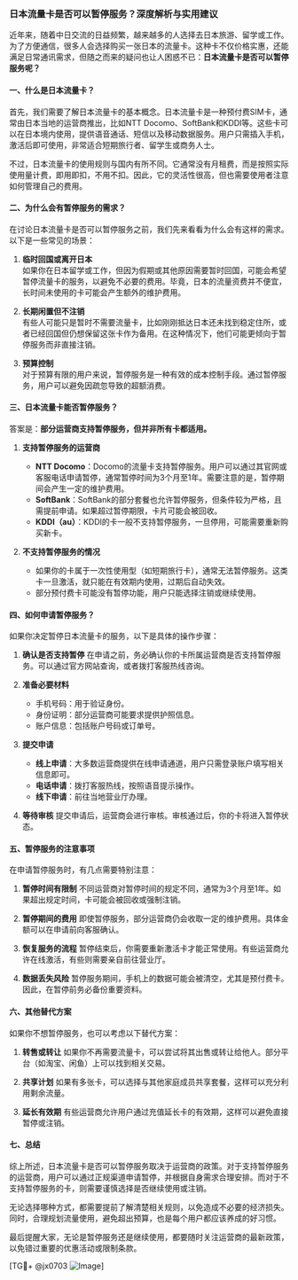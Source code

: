 ### 日本流量卡是否可以暂停服务？深度解析与实用建议

近年来，随着中日交流的日益频繁，越来越多的人选择去日本旅游、留学或工作。为了方便通信，很多人会选择购买一张日本的流量卡。这种卡不仅价格实惠，还能满足日常通讯需求，但随之而来的疑问也让人困惑不已：**日本流量卡是否可以暂停服务呢？**

#### 一、什么是日本流量卡？

首先，我们需要了解日本流量卡的基本概念。日本流量卡是一种预付费SIM卡，通常由日本当地的运营商推出，比如NTT Docomo、SoftBank和KDDI等。这些卡可以在日本境内使用，提供语音通话、短信以及移动数据服务。用户只需插入手机，激活后即可使用，非常适合短期旅行者、留学生或商务人士。

不过，日本流量卡的使用规则与国内有所不同。它通常没有月租费，而是按照实际使用量计费，即用即扣，不用不扣。因此，它的灵活性很高，但也需要使用者注意如何管理自己的费用。

#### 二、为什么会有暂停服务的需求？

在讨论日本流量卡是否可以暂停服务之前，我们先来看看为什么会有这样的需求。以下是一些常见的场景：

1. **临时回国或离开日本**  
   如果你在日本留学或工作，但因为假期或其他原因需要暂时回国，可能会希望暂停流量卡的服务，以避免不必要的费用。毕竟，日本的流量资费并不便宜，长时间未使用的卡可能会产生额外的维护费用。

2. **长期闲置但不注销**  
   有些人可能只是暂时不需要流量卡，比如刚刚抵达日本还未找到稳定住所，或者已经回国但仍想保留这张卡作为备用。在这种情况下，他们可能更倾向于暂停服务而非直接注销。

3. **预算控制**  
   对于预算有限的用户来说，暂停服务是一种有效的成本控制手段。通过暂停服务，用户可以避免因疏忽导致的超额消费。

#### 三、日本流量卡能否暂停服务？

答案是：**部分运营商支持暂停服务，但并非所有卡都适用。**

1. **支持暂停服务的运营商**
   - **NTT Docomo**：Docomo的流量卡支持暂停服务。用户可以通过其官网或客服电话申请暂停，通常暂停时间为3个月至1年。需要注意的是，暂停期间会产生一定的维护费用。
   - **SoftBank**：SoftBank的部分套餐也允许暂停服务，但条件较为严格，且需提前申请。如果超过暂停期限，卡片可能会被回收。
   - **KDDI（au）**：KDDI的卡一般不支持暂停服务，一旦停用，可能需要重新购买新卡。

2. **不支持暂停服务的情况**
   - 如果你的卡属于一次性使用型（如短期旅行卡），通常无法暂停服务。这类卡一旦激活，就只能在有效期内使用，过期后自动失效。
   - 部分预付费卡可能没有暂停功能，用户只能选择注销或继续使用。

#### 四、如何申请暂停服务？

如果你决定暂停日本流量卡的服务，以下是具体的操作步骤：

1. **确认是否支持暂停**
   在申请之前，务必确认你的卡所属运营商是否支持暂停服务。可以通过官方网站查询，或者拨打客服热线咨询。

2. **准备必要材料**
   - 手机号码：用于验证身份。
   - 身份证明：部分运营商可能要求提供护照信息。
   - 账户信息：包括账户号码或订单号。

3. **提交申请**
   - **线上申请**：大多数运营商提供在线申请通道，用户只需登录账户填写相关信息即可。
   - **电话申请**：拨打客服热线，按照语音提示操作。
   - **线下申请**：前往当地营业厅办理。

4. **等待审核**
   提交申请后，运营商会进行审核。审核通过后，你的卡将进入暂停状态。

#### 五、暂停服务的注意事项

在申请暂停服务时，有几点需要特别注意：

1. **暂停时间有限制**
   不同运营商对暂停时间的规定不同，通常为3个月至1年。如果超出规定时间，卡可能会被回收或强制注销。

2. **暂停期间的费用**
   即使暂停服务，部分运营商仍会收取一定的维护费用。具体金额可以在申请前向客服确认。

3. **恢复服务的流程**
   暂停结束后，你需要重新激活卡才能正常使用。有些运营商允许在线激活，有些则需要亲自前往营业厅。

4. **数据丢失风险**
   暂停服务期间，手机上的数据可能会被清空，尤其是预付费卡。因此，在暂停前务必备份重要资料。

#### 六、其他替代方案

如果你不想暂停服务，也可以考虑以下替代方案：

1. **转售或转让**
   如果你不再需要流量卡，可以尝试将其出售或转让给他人。部分平台（如淘宝、闲鱼）上可以找到相关交易。

2. **共享计划**
   如果有多张卡，可以选择与其他家庭成员共享套餐，这样可以充分利用剩余流量。

3. **延长有效期**
   有些运营商允许用户通过充值延长卡的有效期，这样可以避免直接暂停或注销。

#### 七、总结

综上所述，日本流量卡是否可以暂停服务取决于运营商的政策。对于支持暂停服务的运营商，用户可以通过正规渠道申请暂停，并根据自身需求合理安排。而对于不支持暂停服务的卡，则需要谨慎选择是否继续使用或注销。

无论选择哪种方式，都需要提前了解清楚相关规则，以免造成不必要的经济损失。同时，合理规划流量使用，避免超出预算，也是每个用户都应该养成的好习惯。

最后提醒大家，无论是暂停服务还是继续使用，都要随时关注运营商的最新政策，以免错过重要的优惠活动或限制条款。

[TG💪+ @jx0703 ![Image](https://github.com/user-attachments/assets/dbca1d08-cadb-493c-b0ec-ad6f7a83f270)]